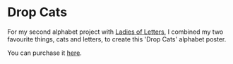 # Drop Cats

For my second alphabet project with [Ladies of Letters](http://ladiesofletters.com.au), I combined my two favourite things, cats and letters, to create this 'Drop Cats' alphabet poster. 

You can purchase it [here](http://www.saintgertrude.com.au/shop/drop-cats-poster).